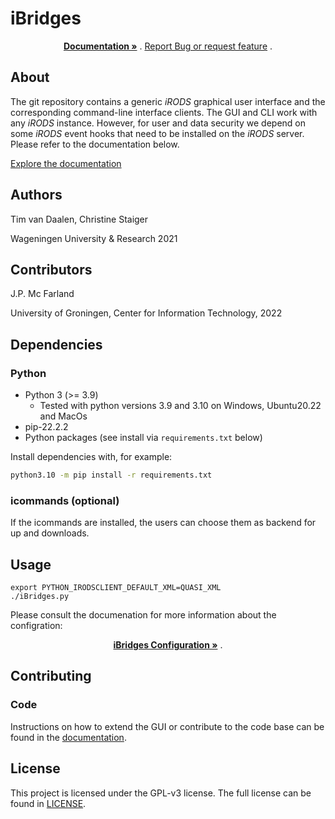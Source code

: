 # iBridges

<p align="center">
  <p align="center">
    <a href="https://chstaiger.github.io/iBridges-Gui/"><strong> Documentation »</strong></a> .
    <a href="https://github.com/chStaiger/iBridges-Gui/issues">Report Bug or request feature</a>
    .
  </p>
</p>

## About

The git repository contains a generic *iRODS* graphical user interface and the corresponding command-line interface clients.  The GUI and CLI work with any *iRODS* instance.  However, for user and data security we depend on some *iRODS* event hooks that need to be installed on the *iRODS* server.  Please refer to the documentation below.

[Explore the documentation](https://chstaiger.github.io/iBridges-Gui/)

## Authors

Tim van Daalen, Christine Staiger

Wageningen University & Research 2021

## Contributors

J.P. Mc Farland

University of Groningen, Center for Information Technology, 2022

## Dependencies

### Python

- Python 3 (>= 3.9)
  - Tested with python versions 3.9 and 3.10 on Windows, Ubuntu20.22 and MacOs
- pip-22.2.2
- Python packages (see install via `requirements.txt` below)

Install dependencies with, for example:

```sh
python3.10 -m pip install -r requirements.txt
```
### icommands (optional)
If the icommands are installed, the users can choose them as backend for up and downloads.

## Usage
```
export PYTHON_IRODSCLIENT_DEFAULT_XML=QUASI_XML
./iBridges.py
```


Please consult the documenation for more information about the configration: 
	

<p align="center">
    <a href="https://chstaiger.github.io/iBridges-Gui/docs/getting-started.html#configuration"><strong> iBridges Configuration »</strong></a> .
    
## Contributing
### Code
Instructions on how to extend the GUI or contribute to the code base can be found in the [documentation](https://chstaiger.github.io/iBridges-Gui/).

## License
This project is licensed under the GPL-v3 license.
The full license can be found in [LICENSE](LICENSE).
